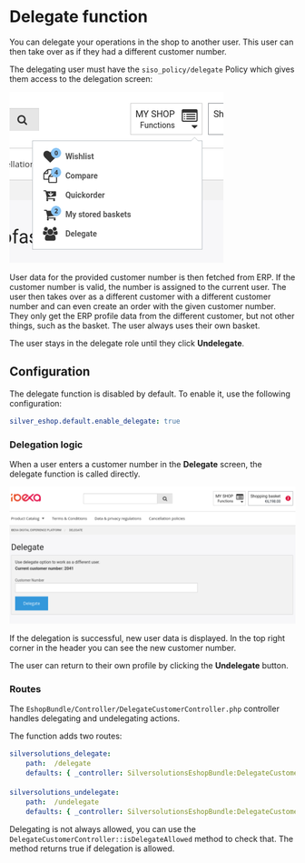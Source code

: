 # Delegate function

You can delegate your operations in the shop to another user.
This user can then take over as if they had a different customer number.

The delegating user must have the `siso_policy/delegate` Policy which gives them access
to the delegation screen:

![](../img/delegate_access_from_menu.png)

User data for the provided customer number is then fetched from ERP.
If the customer number is valid, the number is assigned to the current user.
The user then takes over as a different customer with a different customer number
and can even create an order with the given customer number.
They only get the ERP profile data from the different customer, but not other things, such as the basket.
The user always uses their own basket.

The user stays in the delegate role until they click **Undelegate**.

## Configuration

The delegate function is disabled by default. To enable it, use the following configuration:

``` yaml
silver_eshop.default.enable_delegate: true    
```

### Delegation logic

When a user enters a customer number in the **Delegate** screen, the delegate function is called directly.

![](../img/delegate.png)

If the delegation is successful, new user data is displayed.
In the top right corner in the header you can see the new customer number.

The user can return to their own profile by clicking the **Undelegate** button.

### Routes

The `EshopBundle/Controller/DelegateCustomerController.php` controller handles delegating and undelegating actions.

The function adds two routes:

``` yaml
silversolutions_delegate:
    path:  /delegate
    defaults: { _controller: SilversolutionsEshopBundle:DelegateCustomer:delegate }

silversolutions_undelegate:
    path:  /undelegate
    defaults: { _controller: SilversolutionsEshopBundle:DelegateCustomer:undelegate }
```

Delegating is not always allowed, you can use the `DelegateCustomerController::isDelegateAllowed` method to check that.
The method returns true if delegation is allowed.
